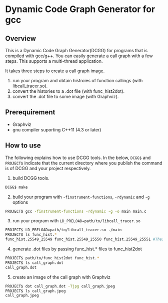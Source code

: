 # Dynamic Code Graph Generator for gcc

## Overview
This is a Dynamic Code Graph Generator(DCGG) for programs that is compiled with gcc/g++.
You can easily generate a call graph with a few steps.
This supports a multi-thread application.


It takes three steps to create a call graph image.
 1. run your program and obtain histroies of function callings (with libcall\_tracer.so).
 2. convert the histories to a .dot file (with func\_hist2dot).
 3. convert the .dot file to some image (with Graphviz).

## Prerequirement
 - Graphviz
 - gnu compiler suporting C++11 (4.3 or later)

## How to use
The following explains how to use DCGG tools.
In the below, `DCGG$` and `PROJECT$` indicate that the current directory where you publish the command is of DCGG and your project respectively.


 1. build DCGG tools.
 ```bash
 DCGG$ make 
 ```
 2. build your program with `-finstrument-functions`, `-rdynamic` and `-g` options
 ```bash
 PROJECT$ gcc -finstrument-functions -rdynamic -g -o main main.c
 ```
 3. run your program with `LD_PRELOAD=path/to/libcall_tracer.so`
 ```bash
 PROJECT$ LD_PRELOAD=path/to/libcall_tracer.so ./main
 PROJECT$ ls func_hist.*
 func_hist.25549_25549 func_hist.25549_25550 func_hist.25549_25551 #These are generated by libcall_tracer.so
 ```
 4. generate .dot files by passing func\_hist.\* files to func\_hist2dot
 ```bash
 PROJECT$ path/to/func_hist2dot func_hist.*
 PROJECT$ ls call_graph.dot
 call_graph.dot
 ```
 5. create an image of the call graph with Graphviz
 ```bash
 PROJECT$ dot call_graph.dot -Tjpg call_graph.jpeg
 PROJECT$ ls call_graph.jpeg
 call_graph.jpeg
 ```
